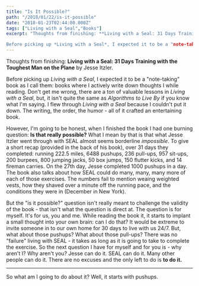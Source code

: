 ```yaml
---
title: "Is It Possible?"
path: "/2018/01/22/is-it-possible"
date: "2018-01-23T02:44:00.000Z"
tags: ["Living with a Seal","Books"]
excerpt: "Thoughts from finishing: **Living with a Seal: 31 Days Training with the Toughest Man on the Plane** by Jesse Itzler.

Before picking up *Living with a Seal*, I expected it to be a "note-taking" book..."
---
```


Thoughts from finishing: **Living with a Seal: 31 Days Training with the Toughest Man on the Plane** by Jesse Itzler.

Before picking up *Living with a Seal*, I expected it to be a "note-taking" book as I call them: books where I actively write down thoughts I while reading. Don't get me wrong, there are a ton of valuable lessons in *Living with a Seal*, but, it isn't quite the same as *Algorithms to Live By* if you know what I'm saying. I flew through *Living with a Seal* because I couldn't put it down. The writing, the order, the humor - all of it crafted an entertaining book.

However, I'm going to be honest, when I finished the book I had one burning question: **Is that really possible?** What I mean by that is that what Jesse Itzler went through with SEAL almost seems borderline *impossible*. To give a short recap (provided in the back of his book), over 31 days they completed: running 222.5 miles, 6488 pushups, 236 pull-ups, 957 sit-ups, 200 burpees, 800 jumping jacks, 50 box jumps, 150 flutter kicks, and 14 fireman carries. On the 27th day, Jesse completed 1000 pushups in a day. The book also talks about how SEAL could do many, many, many more of each of those exercises. The numbers fail to mention weaing weighted vests, how they shaved over a minute off the running pace, and the conditions they were in (December in New York).

But the "is it possible?" question isn't really meant to challenge the validity of the book - that isn't what the question is direct at. The question is for myself. It's for us, you and me. While reading the book it, it starts to implant a small thought into your own brain: can I do that? It would be extreme to invite someone in to our own home for 30 days to live with us 24/7. But, what about those pushups? What about those pull-ups? There was no "failure" living with SEAL - it takes as long as it is going to take to complete the exercise. So the next question I have for myself and for you is - why aren't I? Why aren't you? Jesse can do it. SEAL can do it. Many other people can do it. There are no excuses and the only left to do is **to do it.**

---

So what am I going to do about it? Well, it starts with pushups.
